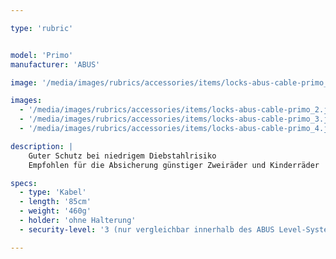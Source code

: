 ```yaml
---

type: 'rubric'


model: 'Primo'
manufacturer: 'ABUS'

image: '/media/images/rubrics/accessories/items/locks-abus-cable-primo_1.jpg'

images:
  - '/media/images/rubrics/accessories/items/locks-abus-cable-primo_2.jpg'
  - '/media/images/rubrics/accessories/items/locks-abus-cable-primo_3.jpg'
  - '/media/images/rubrics/accessories/items/locks-abus-cable-primo_4.jpg'

description: |
    Guter Schutz bei niedrigem Diebstahlrisiko
    Empfohlen für die Absicherung günstiger Zweiräder und Kinderräder

specs: 
  - type: 'Kabel'
  - length: '85cm'
  - weight: '460g'
  - holder: 'ohne Halterung'
  - security-level: '3 (nur vergleichbar innerhalb des ABUS Level-Systems)'

---
```


